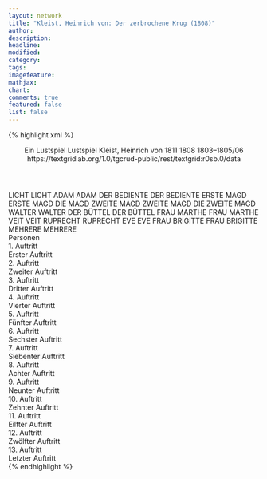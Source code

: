 ```yaml
---
layout: network
title: "Kleist, Heinrich von: Der zerbrochene Krug (1808)"
author:
description:
headline:
modified:
category:
tags:
imagefeature: 
mathjax: 
chart: 
comments: true
featured: false
list: false
---
```

{% highlight xml %}
<?xml-model href="https://raw.githubusercontent.com/DLiNa/project/master/rules/lina.rnc"?><?xml-model href="https://raw.githubusercontent.com/DLiNa/project/master/rules/lina.sch"?>
<play xmlns="http://lina.digital">
  <header>
    <title>Der zerbrochene Krug</title>
    <subtitle>Ein Lustspiel</subtitle>
    <genretitle>Lustspiel</genretitle>
    <author>Kleist, Heinrich von</author>
    <date type="print">1811</date>
    <date type="premiere">1808</date>
    <date type="written">1803–1805/06</date>
    <source>https://textgridlab.org/1.0/tgcrud-public/rest/textgrid:r0sb.0/data</source>
  </header>
  <personae>
    <character>
      <name>LICHT</name>
      <alias xml:id="licht">
        <name>LICHT</name>
      </alias>
    </character>
    <character>
      <name>ADAM</name>
      <alias xml:id="adam">
        <name>ADAM</name>
      </alias>
    </character>
    <character>
      <name>DER BEDIENTE</name>
      <alias xml:id="der_bediente">
        <name>DER BEDIENTE</name>
      </alias>
    </character>
    <character>
      <name>ERSTE MAGD</name>
      <alias xml:id="erste_magd">
        <name>ERSTE MAGD</name>
      </alias>
      <alias xml:id="die_magd">
        <name>DIE MAGD</name>
      </alias>
    </character>
    <character>
      <name>ZWEITE MAGD</name>
      <alias xml:id="zweite_magd">
        <name>ZWEITE MAGD</name>
      </alias>
      <alias xml:id="die_zweite_magd">
        <name>DIE ZWEITE MAGD</name>
      </alias>
    </character>
    <character>
      <name>WALTER</name>
      <alias xml:id="walter">
        <name>WALTER</name>
      </alias>
    </character>
    <character>
      <name>DER BÜTTEL</name>
      <alias xml:id="der_büttel">
        <name>DER BÜTTEL</name>
      </alias>
    </character>
    <character>
      <name>FRAU MARTHE</name>
      <alias xml:id="frau_marthe">
        <name>FRAU MARTHE</name>
      </alias>
    </character>
    <character>
      <name>VEIT</name>
      <alias xml:id="veit">
        <name>VEIT</name>
      </alias>
    </character>
    <character>
      <name>RUPRECHT</name>
      <alias xml:id="ruprecht">
        <name>RUPRECHT</name>
      </alias>
    </character>
    <character>
      <name>EVE</name>
      <alias xml:id="eve">
        <name>EVE</name>
      </alias>
    </character>
    <character>
      <name>FRAU BRIGITTE</name>
      <alias xml:id="frau_brigitte">
        <name>FRAU BRIGITTE</name>
      </alias>
    </character>
    <character>
      <name>MEHRERE</name>
      <alias xml:id="mehrere">
        <name>MEHRERE</name>
      </alias>
    </character>
  </personae>
  <text>
    <div>
      <head>Personen</head>
    </div>
    <div>
      <head>1. Auftritt</head>
      <div>
        <head>Erster Auftritt</head>
        <sp who="#licht">
          <amount n="45" unit="speech_acts"/>
          <amount n="535" unit="words"/>
          <amount n="88" unit="lines"/>
          <amount n="2950" unit="chars"/>
        </sp>
        <sp who="#adam">
          <amount n="45" unit="speech_acts"/>
          <amount n="728" unit="words"/>
          <amount n="111" unit="lines"/>
          <amount n="3963" unit="chars"/>
        </sp>
      </div>
    </div>
    <div>
      <head>2. Auftritt</head>
      <div>
        <head>Zweiter Auftritt</head>
        <sp who="#der_bediente">
          <amount n="9" unit="speech_acts"/>
          <amount n="83" unit="words"/>
          <amount n="14" unit="lines"/>
          <amount n="452" unit="chars"/>
        </sp>
        <sp who="#adam">
          <amount n="41" unit="speech_acts"/>
          <amount n="471" unit="words"/>
          <amount n="82" unit="lines"/>
          <amount n="2459" unit="chars"/>
        </sp>
        <sp who="#licht">
          <amount n="28" unit="speech_acts"/>
          <amount n="163" unit="words"/>
          <amount n="34" unit="lines"/>
          <amount n="875" unit="chars"/>
        </sp>
        <sp who="#erste_magd">
          <amount n="6" unit="speech_acts"/>
          <amount n="50" unit="words"/>
          <amount n="9" unit="lines"/>
          <amount n="276" unit="chars"/>
        </sp>
        <sp who="#zweite_magd">
          <amount n="7" unit="speech_acts"/>
          <amount n="53" unit="words"/>
          <amount n="11" unit="lines"/>
          <amount n="263" unit="chars"/>
        </sp>
        <sp who="#erste_magd #zweite_magd">
          <amount n="1" unit="speech_acts"/>
          <amount n="7" unit="words"/>
          <amount n="1" unit="lines"/>
          <amount n="32" unit="chars"/>
        </sp>
        <sp who="#die_zweite_magd">
          <amount n="2" unit="speech_acts"/>
          <amount n="16" unit="words"/>
          <amount n="3" unit="lines"/>
          <amount n="90" unit="chars"/>
        </sp>
      </div>
    </div>
    <div>
      <head>3. Auftritt</head>
      <div>
        <head>Dritter Auftritt</head>
        <sp who="#adam">
          <amount n="5" unit="speech_acts"/>
          <amount n="104" unit="words"/>
          <amount n="14" unit="lines"/>
          <amount n="552" unit="chars"/>
        </sp>
        <sp who="#licht">
          <amount n="5" unit="speech_acts"/>
          <amount n="56" unit="words"/>
          <amount n="10" unit="lines"/>
          <amount n="312" unit="chars"/>
        </sp>
      </div>
    </div>
    <div>
      <head>4. Auftritt</head>
      <div>
        <head>Vierter Auftritt</head>
        <sp who="#walter">
          <amount n="14" unit="speech_acts"/>
          <amount n="306" unit="words"/>
          <amount n="46" unit="lines"/>
          <amount n="1721" unit="chars"/>
        </sp>
        <sp who="#adam">
          <amount n="13" unit="speech_acts"/>
          <amount n="261" unit="words"/>
          <amount n="39" unit="lines"/>
          <amount n="1398" unit="chars"/>
        </sp>
        <sp who="#licht">
          <amount n="4" unit="speech_acts"/>
          <amount n="40" unit="words"/>
          <amount n="7" unit="lines"/>
          <amount n="230" unit="chars"/>
        </sp>
      </div>
    </div>
    <div>
      <head>5. Auftritt</head>
      <div>
        <head>Fünfter Auftritt</head>
        <sp who="#zweite_magd">
          <amount n="3" unit="speech_acts"/>
          <amount n="59" unit="words"/>
          <amount n="8" unit="lines"/>
          <amount n="297" unit="chars"/>
        </sp>
        <sp who="#adam">
          <amount n="18" unit="speech_acts"/>
          <amount n="208" unit="words"/>
          <amount n="35" unit="lines"/>
          <amount n="1090" unit="chars"/>
        </sp>
        <sp who="#walter">
          <amount n="14" unit="speech_acts"/>
          <amount n="142" unit="words"/>
          <amount n="24" unit="lines"/>
          <amount n="744" unit="chars"/>
        </sp>
        <sp who="#der_büttel">
          <amount n="1" unit="speech_acts"/>
          <amount n="5" unit="words"/>
          <amount n="1" unit="lines"/>
          <amount n="20" unit="chars"/>
        </sp>
      </div>
    </div>
    <div>
      <head>6. Auftritt</head>
      <div>
        <head>Sechster Auftritt</head>
        <sp who="#frau_marthe">
          <amount n="7" unit="speech_acts"/>
          <amount n="385" unit="words"/>
          <amount n="51" unit="lines"/>
          <amount n="2074" unit="chars"/>
        </sp>
        <sp who="#veit">
          <amount n="3" unit="speech_acts"/>
          <amount n="47" unit="words"/>
          <amount n="7" unit="lines"/>
          <amount n="247" unit="chars"/>
        </sp>
        <sp who="#ruprecht">
          <amount n="6" unit="speech_acts"/>
          <amount n="125" unit="words"/>
          <amount n="17" unit="lines"/>
          <amount n="634" unit="chars"/>
        </sp>
        <sp who="#eve">
          <amount n="6" unit="speech_acts"/>
          <amount n="118" unit="words"/>
          <amount n="18" unit="lines"/>
          <amount n="655" unit="chars"/>
        </sp>
      </div>
    </div>
    <div>
      <head>7. Auftritt</head>
      <div>
        <head>Siebenter Auftritt</head>
        <sp who="#adam">
          <amount n="115" unit="speech_acts"/>
          <amount n="1353" unit="words"/>
          <amount n="216" unit="lines"/>
          <amount n="7374" unit="chars"/>
        </sp>
        <sp who="#eve">
          <amount n="18" unit="speech_acts"/>
          <amount n="170" unit="words"/>
          <amount n="25" unit="lines"/>
          <amount n="850" unit="chars"/>
        </sp>
        <sp who="#licht">
          <amount n="24" unit="speech_acts"/>
          <amount n="193" unit="words"/>
          <amount n="33" unit="lines"/>
          <amount n="1007" unit="chars"/>
        </sp>
        <sp who="#walter">
          <amount n="36" unit="speech_acts"/>
          <amount n="575" unit="words"/>
          <amount n="81" unit="lines"/>
          <amount n="3165" unit="chars"/>
        </sp>
        <sp who="#frau_marthe">
          <amount n="34" unit="speech_acts"/>
          <amount n="1141" unit="words"/>
          <amount n="158" unit="lines"/>
          <amount n="6044" unit="chars"/>
        </sp>
        <sp who="#ruprecht">
          <amount n="37" unit="speech_acts"/>
          <amount n="1236" unit="words"/>
          <amount n="162" unit="lines"/>
          <amount n="6417" unit="chars"/>
        </sp>
        <sp who="#veit">
          <amount n="1" unit="speech_acts"/>
          <amount n="5" unit="words"/>
          <amount n="1" unit="lines"/>
          <amount n="21" unit="chars"/>
        </sp>
      </div>
    </div>
    <div>
      <head>8. Auftritt</head>
      <div>
        <head>Achter Auftritt</head>
        <sp who="#adam">
          <amount n="3" unit="speech_acts"/>
          <amount n="16" unit="words"/>
          <amount n="3" unit="lines"/>
          <amount n="85" unit="chars"/>
        </sp>
        <sp who="#die_magd">
          <amount n="1" unit="speech_acts"/>
          <amount n="1" unit="words"/>
          <amount n="1" unit="lines"/>
          <amount n="7" unit="chars"/>
        </sp>
        <sp who="#walter">
          <amount n="1" unit="speech_acts"/>
          <amount n="2" unit="words"/>
          <amount n="1" unit="lines"/>
          <amount n="10" unit="chars"/>
        </sp>
      </div>
    </div>
    <div>
      <head>9. Auftritt</head>
      <div>
        <head>Neunter Auftritt</head>
        <sp who="#adam">
          <amount n="34" unit="speech_acts"/>
          <amount n="729" unit="words"/>
          <amount n="101" unit="lines"/>
          <amount n="3992" unit="chars"/>
        </sp>
        <sp who="#walter">
          <amount n="28" unit="speech_acts"/>
          <amount n="311" unit="words"/>
          <amount n="48" unit="lines"/>
          <amount n="1709" unit="chars"/>
        </sp>
        <sp who="#licht">
          <amount n="4" unit="speech_acts"/>
          <amount n="21" unit="words"/>
          <amount n="5" unit="lines"/>
          <amount n="122" unit="chars"/>
        </sp>
        <sp who="#frau_marthe">
          <amount n="14" unit="speech_acts"/>
          <amount n="673" unit="words"/>
          <amount n="86" unit="lines"/>
          <amount n="3498" unit="chars"/>
        </sp>
        <sp who="#eve">
          <amount n="12" unit="speech_acts"/>
          <amount n="470" unit="words"/>
          <amount n="64" unit="lines"/>
          <amount n="2544" unit="chars"/>
        </sp>
        <sp who="#ruprecht">
          <amount n="17" unit="speech_acts"/>
          <amount n="262" unit="words"/>
          <amount n="37" unit="lines"/>
          <amount n="1391" unit="chars"/>
        </sp>
        <sp who="#veit">
          <amount n="8" unit="speech_acts"/>
          <amount n="255" unit="words"/>
          <amount n="37" unit="lines"/>
          <amount n="1438" unit="chars"/>
        </sp>
      </div>
    </div>
    <div>
      <head>10. Auftritt</head>
      <div>
        <head>Zehnter Auftritt</head>
        <sp who="#adam">
          <amount n="53" unit="speech_acts"/>
          <amount n="689" unit="words"/>
          <amount n="105" unit="lines"/>
          <amount n="3596" unit="chars"/>
        </sp>
        <sp who="#walter">
          <amount n="58" unit="speech_acts"/>
          <amount n="597" unit="words"/>
          <amount n="98" unit="lines"/>
          <amount n="3036" unit="chars"/>
        </sp>
        <sp who="#die_magd">
          <amount n="1" unit="speech_acts"/>
          <amount n="1" unit="words"/>
          <amount n="1" unit="lines"/>
          <amount n="5" unit="chars"/>
        </sp>
        <sp who="#ruprecht">
          <amount n="7" unit="speech_acts"/>
          <amount n="74" unit="words"/>
          <amount n="11" unit="lines"/>
          <amount n="367" unit="chars"/>
        </sp>
        <sp who="#frau_marthe">
          <amount n="8" unit="speech_acts"/>
          <amount n="274" unit="words"/>
          <amount n="38" unit="lines"/>
          <amount n="1462" unit="chars"/>
        </sp>
      </div>
    </div>
    <div>
      <head>11. Auftritt</head>
      <div>
        <head>Eilfter Auftritt</head>
        <sp who="#licht">
          <amount n="23" unit="speech_acts"/>
          <amount n="249" unit="words"/>
          <amount n="43" unit="lines"/>
          <amount n="1421" unit="chars"/>
        </sp>
        <sp who="#walter">
          <amount n="56" unit="speech_acts"/>
          <amount n="495" unit="words"/>
          <amount n="81" unit="lines"/>
          <amount n="2552" unit="chars"/>
        </sp>
        <sp who="#adam">
          <amount n="37" unit="speech_acts"/>
          <amount n="695" unit="words"/>
          <amount n="107" unit="lines"/>
          <amount n="3805" unit="chars"/>
        </sp>
        <sp who="#frau_marthe">
          <amount n="7" unit="speech_acts"/>
          <amount n="55" unit="words"/>
          <amount n="9" unit="lines"/>
          <amount n="276" unit="chars"/>
        </sp>
        <sp who="#ruprecht">
          <amount n="20" unit="speech_acts"/>
          <amount n="127" unit="words"/>
          <amount n="26" unit="lines"/>
          <amount n="654" unit="chars"/>
        </sp>
        <sp who="#frau_brigitte">
          <amount n="20" unit="speech_acts"/>
          <amount n="662" unit="words"/>
          <amount n="92" unit="lines"/>
          <amount n="3668" unit="chars"/>
        </sp>
        <sp who="#veit">
          <amount n="4" unit="speech_acts"/>
          <amount n="19" unit="words"/>
          <amount n="4" unit="lines"/>
          <amount n="104" unit="chars"/>
        </sp>
        <sp who="#eve">
          <amount n="11" unit="speech_acts"/>
          <amount n="85" unit="words"/>
          <amount n="18" unit="lines"/>
          <amount n="469" unit="chars"/>
        </sp>
      </div>
    </div>
    <div>
      <head>12. Auftritt</head>
      <div>
        <head>Zwölfter Auftritt</head>
        <sp who="#ruprecht">
          <amount n="3" unit="speech_acts"/>
          <amount n="65" unit="words"/>
          <amount n="9" unit="lines"/>
          <amount n="336" unit="chars"/>
        </sp>
        <sp who="#eve">
          <amount n="6" unit="speech_acts"/>
          <amount n="153" unit="words"/>
          <amount n="23" unit="lines"/>
          <amount n="919" unit="chars"/>
        </sp>
        <sp who="#walter">
          <amount n="7" unit="speech_acts"/>
          <amount n="130" unit="words"/>
          <amount n="19" unit="lines"/>
          <amount n="696" unit="chars"/>
        </sp>
        <sp who="#licht">
          <amount n="3" unit="speech_acts"/>
          <amount n="62" unit="words"/>
          <amount n="9" unit="lines"/>
          <amount n="346" unit="chars"/>
        </sp>
        <sp who="#frau_brigitte">
          <amount n="1" unit="speech_acts"/>
          <amount n="7" unit="words"/>
          <amount n="1" unit="lines"/>
          <amount n="41" unit="chars"/>
        </sp>
        <sp who="#veit">
          <amount n="1" unit="speech_acts"/>
          <amount n="20" unit="words"/>
          <amount n="2" unit="lines"/>
          <amount n="100" unit="chars"/>
        </sp>
        <sp who="#mehrere">
          <amount n="1" unit="speech_acts"/>
          <amount n="17" unit="words"/>
          <amount n="2" unit="lines"/>
          <amount n="82" unit="chars"/>
        </sp>
      </div>
    </div>
    <div>
      <head>13. Auftritt</head>
      <div>
        <head>Letzter Auftritt</head>
        <sp who="#frau_marthe">
          <amount n="3" unit="speech_acts"/>
          <amount n="38" unit="words"/>
          <amount n="5" unit="lines"/>
          <amount n="201" unit="chars"/>
        </sp>
        <sp who="#walter">
          <amount n="2" unit="speech_acts"/>
          <amount n="15" unit="words"/>
          <amount n="3" unit="lines"/>
          <amount n="100" unit="chars"/>
        </sp>
      </div>
    </div>
  </text>
</play>
{% endhighlight %}